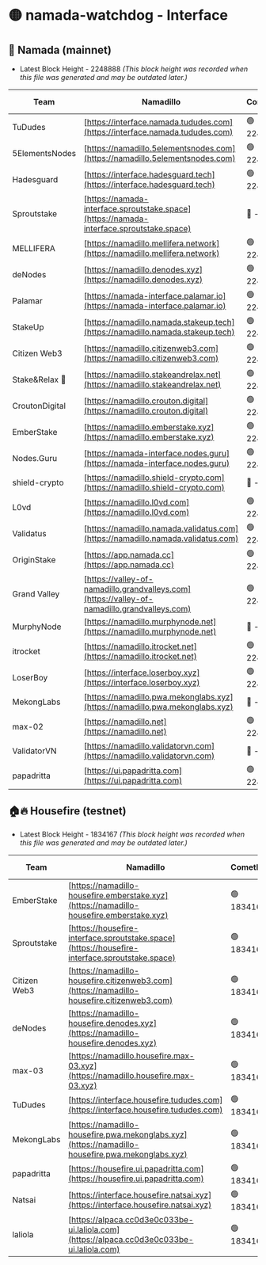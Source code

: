 # 🟡 namada-watchdog - Interface

## 🚀 Namada (mainnet)
- Latest Block Height - 2248888 *(This block height was recorded when this file was generated and may be outdated later.)*

| Team | Namadillo | CometBFT | Indexer | MASP Indexer |
|-|-|-|-|-|
| TuDudes | [https://interface.namada.tududes.com](https://interface.namada.tududes.com) | 🟢 2248862 | 🟢 2248862 | 🟢 2248862 |
| 5ElementsNodes | [https://namadillo.5elementsnodes.com](https://namadillo.5elementsnodes.com) | 🟢 2248863 | 🟢 2248863 | 🟢 2248862 |
| Hadesguard | [https://interface.hadesguard.tech](https://interface.hadesguard.tech) | 🟢 2248863 | 🟢 2248863 | 🟢 2248863 |
| Sproutstake | [https://namada-interface.sproutstake.space](https://namada-interface.sproutstake.space) | 🔴 - | 🔴 - | 🔴 - |
| MELLIFERA | [https://namadillo.mellifera.network](https://namadillo.mellifera.network) | 🟢 2248866 | 🟢 2248866 | 🟢 2248866 |
| deNodes | [https://namadillo.denodes.xyz](https://namadillo.denodes.xyz) | 🟢 2248867 | 🟢 2248867 | 🟢 2248867 |
| Palamar | [https://namada-interface.palamar.io](https://namada-interface.palamar.io) | 🟢 2248867 | 🟢 2248867 | 🟢 2248867 |
| StakeUp | [https://namadillo.namada.stakeup.tech](https://namadillo.namada.stakeup.tech) | 🟢 2248868 | 🟢 2248868 | 🟢 2248868 |
| Citizen Web3 | [https://namadillo.citizenweb3.com](https://namadillo.citizenweb3.com) | 🟢 2248869 | 🟢 2248869 | 🟢 2248869 |
| Stake&Relax 🦥 | [https://namadillo.stakeandrelax.net](https://namadillo.stakeandrelax.net) | 🟢 2248869 | 🟢 2248869 | 🟢 2248869 |
| CroutonDigital | [https://namadillo.crouton.digital](https://namadillo.crouton.digital) | 🟢 2248870 | 🟢 2248870 | 🟢 2248870 |
| EmberStake | [https://namadillo.emberstake.xyz](https://namadillo.emberstake.xyz) | 🟢 2248871 | 🟢 2248870 | 🟢 2248870 |
| Nodes.Guru | [https://namada-interface.nodes.guru](https://namada-interface.nodes.guru) | 🟢 2248871 | 🟢 2248871 | 🟢 2248871 |
| shield-crypto | [https://namadillo.shield-crypto.com](https://namadillo.shield-crypto.com) | 🔴 - | 🔴 - | 🔴 - |
| L0vd | [https://namadillo.l0vd.com](https://namadillo.l0vd.com) | 🟢 2248878 | 🔴 2245526 | 🔴 - |
| Validatus | [https://namadillo.namada.validatus.com](https://namadillo.namada.validatus.com) | 🟢 2248881 | 🔴 2245526 | 🔴 2177377 |
| OriginStake | [https://app.namada.cc](https://app.namada.cc) | 🟢 2248882 | 🟢 2248882 | 🟢 2248881 |
| Grand Valley | [https://valley-of-namadillo.grandvalleys.com](https://valley-of-namadillo.grandvalleys.com) | 🟢 2248882 | 🟢 2248882 | 🟢 2248881 |
| MurphyNode | [https://namadillo.murphynode.net](https://namadillo.murphynode.net) | 🔴 - | 🔴 - | 🔴 - |
| itrocket | [https://namadillo.itrocket.net](https://namadillo.itrocket.net) | 🟢 2248884 | 🟢 2248884 | 🟢 2248884 |
| LoserBoy | [https://interface.loserboy.xyz](https://interface.loserboy.xyz) | 🟢 2248885 | 🟢 2248885 | 🟢 2248885 |
| MekongLabs | [https://namadillo.pwa.mekonglabs.xyz](https://namadillo.pwa.mekonglabs.xyz) | 🔴 - | 🔴 - | 🔴 - |
| max-02 | [https://namadillo.net](https://namadillo.net) | 🟢 2248886 | 🟢 2248886 | 🟢 2248886 |
| ValidatorVN | [https://namadillo.validatorvn.com](https://namadillo.validatorvn.com) | 🔴 - | 🔴 - | 🔴 - |
| papadritta | [https://ui.papadritta.com](https://ui.papadritta.com) | 🟢 2248888 | 🟢 2248888 | 🟢 2248888 |

## 🏠🔥 Housefire (testnet)
- Latest Block Height - 1834167 *(This block height was recorded when this file was generated and may be outdated later.)*

| Team | Namadillo | CometBFT | Indexer | MASP Indexer |
|-|-|-|-|-|
| EmberStake | [https://namadillo-housefire.emberstake.xyz](https://namadillo-housefire.emberstake.xyz) | 🟢 1834162 | 🟢 1834162 | 🟢 1834163 |
| Sproutstake | [https://housefire-interface.sproutstake.space](https://housefire-interface.sproutstake.space) | 🟢 1834163 | 🟢 1834163 | 🟢 1834163 |
| Citizen Web3 | [https://namadillo-housefire.citizenweb3.com](https://namadillo-housefire.citizenweb3.com) | 🟢 1834164 | 🟢 1834164 | 🟢 1834164 |
| deNodes | [https://namadillo-housefire.denodes.xyz](https://namadillo-housefire.denodes.xyz) | 🟢 1834164 | 🟢 1834164 | 🟢 1834164 |
| max-03 | [https://namadillo.housefire.max-03.xyz](https://namadillo.housefire.max-03.xyz) | 🟢 1834165 | 🟢 1834165 | 🟢 1834165 |
| TuDudes | [https://interface.housefire.tududes.com](https://interface.housefire.tududes.com) | 🟢 1834165 | 🟢 1834165 | 🟢 1834165 |
| MekongLabs | [https://namadillo-housefire.pwa.mekonglabs.xyz](https://namadillo-housefire.pwa.mekonglabs.xyz) | 🟢 1834166 | 🟢 1834166 | 🟢 1834166 |
| papadritta | [https://housefire.ui.papadritta.com](https://housefire.ui.papadritta.com) | 🟢 1834166 | 🟢 1834166 | 🟢 1834166 |
| Natsai | [https://interface.housefire.natsai.xyz](https://interface.housefire.natsai.xyz) | 🟢 1834167 | 🟢 1834167 | 🟢 1834167 |
| laliola | [https://alpaca.cc0d3e0c033be-ui.laliola.com](https://alpaca.cc0d3e0c033be-ui.laliola.com) | 🟢 1834167 | 🟢 1834167 | 🟢 1834167 |

